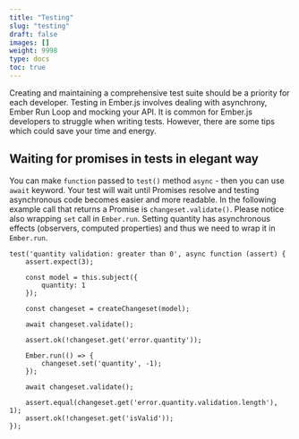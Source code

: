 ```yaml
---
title: "Testing"
slug: "testing"
draft: false
images: []
weight: 9998
type: docs
toc: true
---
```


Creating and maintaining a comprehensive test suite should be a priority for each developer. Testing in Ember.js involves dealing with asynchrony, Ember Run Loop and mocking your API. It is common for Ember.js developers to struggle when writing tests. However, there are some tips which could save your time and energy.

## Waiting for promises in tests in elegant way
You can make `function` passed to `test()` method `async` - then you can use `await` keyword. Your test will wait until Promises resolve and testing asynchronous code becomes easier and more readable. In the following example call that returns a Promise is `changeset.validate()`. Please notice also wrapping `set` call in `Ember.run`. Setting quantity has asynchronous effects (observers, computed properties) and thus we need to wrap it in `Ember.run`.

    test('quantity validation: greater than 0', async function (assert) {
        assert.expect(3);
    
        const model = this.subject({
            quantity: 1
        });
    
        const changeset = createChangeset(model);
    
        await changeset.validate();
    
        assert.ok(!changeset.get('error.quantity'));
    
        Ember.run(() => {
            changeset.set('quantity', -1);
        });
    
        await changeset.validate();
    
        assert.equal(changeset.get('error.quantity.validation.length'), 1);
        assert.ok(!changeset.get('isValid'));
    });

